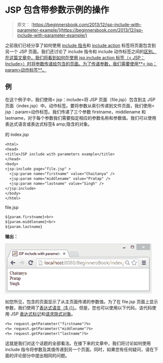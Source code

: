 # JSP 包含带参数示例的操作

> 原文： [https://beginnersbook.com/2013/12/jsp-include-with-parameter-example/](https://beginnersbook.com/2013/12/jsp-include-with-parameter-example/)

之前我们已经分享了如何使用 [include 指令](https://beginnersbook.com/2013/11/jsp-include-directive/)和 [include action](https://beginnersbook.com/2013/11/jsp-include-action-tag/) 标签将页面包含到另一个 JSP 页面。我们还讨论了 include 指令和 include 动作标签之间的[区别。在这篇文章中，我们将看到如何在使用 jsp include action 标签（&lt; JSP：Include&gt;）时将参数传递给包含的页面。为了传递参数，我们需要使用**&lt; jsp：param&gt;动作标签**。](https://beginnersbook.com/2013/12/difference-between-include-directive-and-include-tag-in-jsp/)

## 例

在这个例子中，我们使用&lt; jsp：include&gt;将 JSP 页面（file.jsp）包含到主 JSP 页面（index.jsp）中。动作标签。要将参数从索引传递到文件页面，我们使用&lt; jsp：param&gt;动作标签。我们传递了三个参数 firstname，middlename 和 lastname，对于每个参数我们需要指定相应的参数名称和参数值。我们可以使用表达式语言或表达式标签&amp; amp;隐含的对象。

的 index.jsp

```
<html>
<head>
<title>JSP include with parameters example</title>
</head>
<body>
<jsp:include page="file.jsp" >
  <jsp:param name="firstname" value="Chaitanya" />
  <jsp:param name="middlename" value="Pratap" />
  <jsp:param name="lastname" value="Singh" />
</jsp:include>
</body>
</html>
```

file.jsp

```
${param.firstname}<br>
${param.middlename}<br>
${param.lastname}
```

**输出：**

![jsp-param-action](img/6a4f96bd45f7e354a608165b9633e1d8.jpg)

如您所见，包含的页面显示了从主页面传递的参数值。为了在 file.jsp 页面上显示参数，我们使用了[表达式语言（$ {}）](https://beginnersbook.com/2013/11/jsp-expression-language-el/)。但是，您也可以使用以下代码，该代码使用 JSP [表达式标记](https://beginnersbook.com/2013/11/jsp-expression-tag/)和[请求隐式对象](https://beginnersbook.com/2013/11/jsp-implicit-object-request-with-examples/)。

```
<%= request.getParameter("firstname")%>
<%= request.getParameter("middlename")%>
<%= request.getParameter("lastname")%>
```

这就是我们对这个话题的全部看法。在接下来的文章中，我们将讨论如何使用 include 指令将参数及其值传递到另一个页面。同时，如果您有任何疑问，请在下面的评论部分中提出相同的问题。
